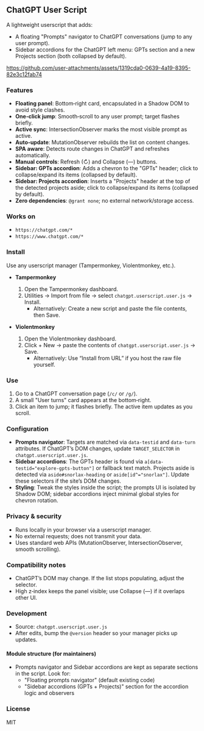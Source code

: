 ## ChatGPT User Script

A lightweight userscript that adds:

- A floating "Prompts" navigator to ChatGPT conversations (jump to any user prompt).
- Sidebar accordions for the ChatGPT left menu: GPTs section and a new Projects section (both collapsed by default).

https://github.com/user-attachments/assets/1319cda0-0639-4a19-8395-82e3c12fab74

### Features
- **Floating panel**: Bottom‑right card, encapsulated in a Shadow DOM to avoid style clashes.
- **One‑click jump**: Smooth‑scroll to any user prompt; target flashes briefly.
- **Active sync**: IntersectionObserver marks the most visible prompt as active.
- **Auto‑update**: MutationObserver rebuilds the list on content changes.
- **SPA aware**: Detects route changes in ChatGPT and refreshes automatically.
- **Manual controls**: Refresh (↻) and Collapse (—) buttons.
- **Sidebar: GPTs accordion**: Adds a chevron to the "GPTs" header; click to collapse/expand its items (collapsed by default).
- **Sidebar: Projects accordion**: Inserts a "Projects" header at the top of the detected projects aside; click to collapse/expand its items (collapsed by default).
- **Zero dependencies**: `@grant none`; no external network/storage access.

### Works on
- `https://chatgpt.com/*`
- `https://www.chatgpt.com/*`

### Install
Use any userscript manager (Tampermonkey, Violentmonkey, etc.).

- **Tampermonkey**
  1. Open the Tampermonkey dashboard.
  2. Utilities → Import from file → select `chatgpt.userscript.user.js` → Install.
     - Alternatively: Create a new script and paste the file contents, then Save.

- **Violentmonkey**
  1. Open the Violentmonkey dashboard.
  2. Click + New → paste the contents of `chatgpt.userscript.user.js` → Save.
     - Alternatively: Use “Install from URL” if you host the raw file yourself.

### Use
1. Go to a ChatGPT conversation page (`/c/` or `/g/`).
2. A small "User turns" card appears at the bottom‑right.
3. Click an item to jump; it flashes briefly. The active item updates as you scroll.

### Configuration
- **Prompts navigator**: Targets are matched via `data-testid` and `data-turn` attributes. If ChatGPT’s DOM changes, update `TARGET_SELECTOR` in `chatgpt.userscript.user.js`.
- **Sidebar accordions**: The GPTs header is found via `a[data-testid="explore-gpts-button"]` or fallback text match. Projects aside is detected via `aside#snorlax-heading` or `aside[id^="snorlax"]`. Update these selectors if the site’s DOM changes.
- **Styling**: Tweak the styles inside the script; the prompts UI is isolated by Shadow DOM; sidebar accordions inject minimal global styles for chevron rotation.

### Privacy & security
- Runs locally in your browser via a userscript manager.
- No external requests; does not transmit your data.
- Uses standard web APIs (MutationObserver, IntersectionObserver, smooth scrolling).

### Compatibility notes
- ChatGPT’s DOM may change. If the list stops populating, adjust the selector.
- High z‑index keeps the panel visible; use Collapse (—) if it overlaps other UI.

### Development
- Source: `chatgpt.userscript.user.js`
- After edits, bump the `@version` header so your manager picks up updates.

#### Module structure (for maintainers)
- Prompts navigator and Sidebar accordions are kept as separate sections in the script. Look for:
  - "Floating prompts navigator" (default existing code)
  - "Sidebar accordions (GPTs + Projects)" section for the accordion logic and observers

### License
MIT
